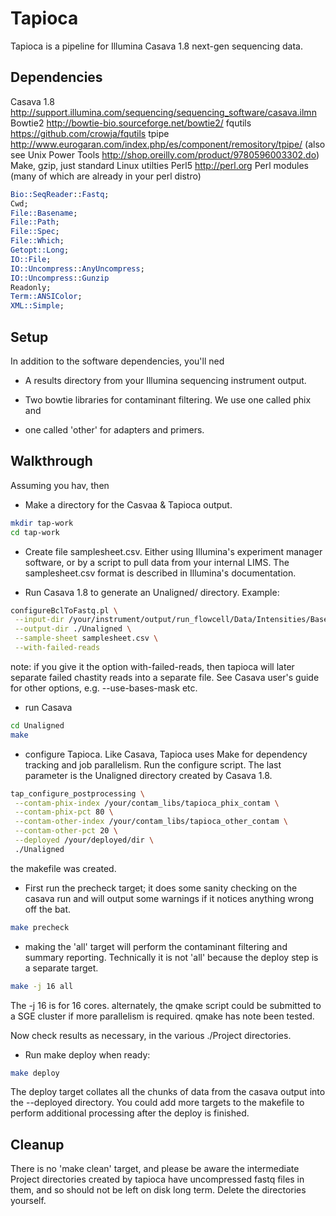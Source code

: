 Tapioca
=======

Tapioca is a pipeline for Illumina Casava 1.8 next-gen sequencing data.

Dependencies
------------
Casava 1.8 http://support.illumina.com/sequencing/sequencing_software/casava.ilmn
Bowtie2 http://bowtie-bio.sourceforge.net/bowtie2/
fqutils https://github.com/crowja/fqutils
tpipe http://www.eurogaran.com/index.php/es/component/remository/tpipe/ (also see Unix Power Tools http://shop.oreilly.com/product/9780596003302.do)
Make, gzip, just standard Linux utilties
Perl5 http://perl.org
Perl modules (many of which are already in your perl distro) 
```perl
Bio::SeqReader::Fastq;
Cwd;
File::Basename;
File::Path;
File::Spec;
File::Which;
Getopt::Long;
IO::File;
IO::Uncompress::AnyUncompress;
IO::Uncompress::Gunzip
Readonly;
Term::ANSIColor;
XML::Simple;
```

Setup
-----
In addition to the software dependencies, you'll ned

* A results directory from your Illumina sequencing instrument output.

* Two bowtie libraries for contaminant filtering. We use one called phix and
* one called 'other' for adapters and primers.

Walkthrough
-----------
Assuming you hav, then 

* Make a directory for the Casvaa & Tapioca output.
```bash
mkdir tap-work
cd tap-work
```

* Create file samplesheet.csv. Either using Illumina's experiment manager
software, or by a script to pull data from your internal LIMS. The
samplesheet.csv format is described in Illumina's documentation.

* Run Casava 1.8 to generate an Unaligned/ directory. Example:

```bash
configureBclToFastq.pl \
 --input-dir /your/instrument/output/run_flowcell/Data/Intensities/BaseCalls/ \
 --output-dir ./Unaligned \
 --sample-sheet samplesheet.csv \
 --with-failed-reads
 ```

note: if you give it the option with-failed-reads, then tapioca will later
separate failed chastity reads into a separate file.  See Casava user's guide
for other options, e.g. --use-bases-mask  etc.

* run Casava 
```bash
cd Unaligned
make
```

* configure Tapioca. Like Casava, Tapioca uses Make for dependency tracking
and job parallelism. Run the configure script. The last parameter is the
Unaligned directory created by Casava 1.8.
```bash
tap_configure_postprocessing \
 --contam-phix-index /your/contam_libs/tapioca_phix_contam \
 --contam-phix-pct 80 \
 --contam-other-index /your/contam_libs/tapioca_other_contam \
 --contam-other-pct 20 \
 --deployed /your/deployed/dir \
 ./Unaligned
```
the makefile was created.

* First run the precheck target; it does some sanity checking on the casava run
and will output some warnings if it notices anything wrong off the bat.
```bash
make precheck
```

* making the 'all' target will perform the contaminant filtering and  summary
reporting. Technically it is not 'all' because the deploy step is   a separate
target.
```bash
make -j 16 all
```
The -j 16 is for 16 cores. alternately, the qmake script could be submitted to
a SGE cluster if more parallelism is required. qmake has note been tested.

Now check results as necessary, in the various ./Project directories.

* Run make deploy when ready:
```bash
make deploy
```

The deploy target collates all the chunks of data from the casava output into
the --deployed directory. You could add more targets to the makefile to
perform additional processing after the deploy is finished.

Cleanup
-------
There is no 'make clean' target, and please be aware the intermediate Project
directories created by tapioca have uncompressed fastq files in them, and so
should not be left on disk long term. Delete the directories yourself.



